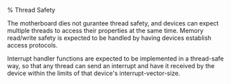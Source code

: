 % Thread Safety

The motherboard dies not gurantee thread safety, and devices can expect multiple threads
to access their properties at the same time. Memory read/write safety is expected to be
handled by having devices establish access protocols.

Interrupt handler functions are expected to be implemented in a thread-safe way, so that
any thread can send an interrupt and have it received by the device within the limits of
that device's interrupt-vector-size.

